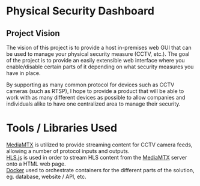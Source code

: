 # Physical Security Dashboard

## Project Vision
The vision of this project is to provide a host in-premises web GUI that can be used to manage your physical security measure (CCTV, etc.). The goal of the project is to provide an easily extensible web interface where you enable/disable certain parts of it depending on what security measures you have in place.   

By supporting as many common protocol for devices such as CCTV cameras (such as RTSP), I hope to provide a product that will be able to work with as many different devices as possible to allow companies and individuals alike to have one centralized area to manage their security.

# Tools / Libraries Used
[MediaMTX](https://github.com/bluenviron/mediamtx) is utilized to provide streaming content for CCTV camera feeds, allowing a number of protocol inputs and outputs.   
[HLS.js](https://github.com/video-dev/hls.js/) is used in order to stream HLS content from the [MediaMTX](https://github.com/bluenviron/mediamtx) server onto a HTML web page.   
[Docker](https://www.docker.com/) used to orchestrate containers for the different parts of the solution, eg. database, website / API, etc.   

